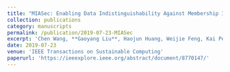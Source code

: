 ```yaml
---
title: "MIASec: Enabling Data Indistinguishability Against Membership Inference Attacks in MLaaS"
collection: publications
category: manuscripts
permalink: /publication/2019-07-23-MIASec
excerpt: 'Chen Wang, **Gaoyang Liu**, Haojun Huang, Weijie Feng, Kai Peng, Lizhe Wang'
date: 2019-07-23
venue: 'IEEE Transactions on Sustainable Computing'
paperurl: 'https://ieeexplore.ieee.org/abstract/document/8770147/'
---
```

